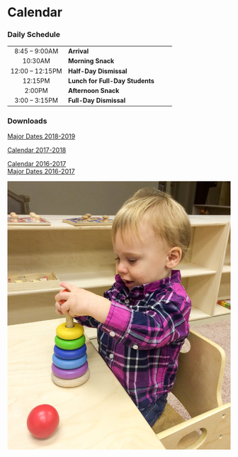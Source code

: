 # Calendar

### Daily Schedule 
    
<table class="schedule">
<tr>
<td width="35%" align="center">8:45 – 9:00AM</td><td width="65%"><b>Arrival</b></td></tr>
<tr><td align="center">10:30AM</td><td><b>Morning Snack</b></td></tr>
<tr><td align="center">12:00 &ndash; 12:15PM</td><td><b>Half-Day Dismissal</b></td></tr>
<tr><td align="center">12:15PM</td><td><b>Lunch for Full-Day Students</b></td></tr>
<tr><td align="center">2:00PM</td><td><b>Afternoon Snack</b></td></tr>
<tr><td align="center">3:00 &ndash; 3:15PM</td><td><b>Full-Day Dismissal</b></td></tr>
</table>

<!--Embed Google Calendar goes here-->
    
### Downloads

[Major Dates 2018-2019](/docs/majordates2018-2019.pdf)  

[Calendar 2017-2018](/docs/calendar2017.pdf)  

[Calendar 2016-2017](/docs/calendar2016-2017.pdf)  
[Major Dates 2016-2017](/docs/majordates2016-2017.pdf)  

<img class="mainpic" src="/images/IMG_4016.jpg">